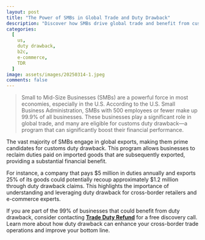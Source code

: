 ```yaml
---
layout: post
title: "The Power of SMBs in Global Trade and Duty Drawback"
description: "Discover how SMBs drive global trade and benefit from customs duty drawback. Learn about duty refunds and international duty reclaim for cross-border retailers."
categories:
  [
    us,
    duty drawback,
    b2c,
    e-commerce,
    TDR
  ]
image: assets/images/20250314-1.jpeg
comments: false
---
```

> Small to Mid-Size Businesses (SMBs) are a powerful force in most economies, especially in the U.S. According to the U.S. Small Business Administration, SMBs with 500 employees or fewer make up 99.9% of all businesses. These businesses play a significant role in global trade, and many are eligible for customs duty drawback—a program that can significantly boost their financial performance.

The vast majority of SMBs engage in global exports, making them prime candidates for customs duty drawback. This program allows businesses to reclaim duties paid on imported goods that are subsequently exported, providing a substantial financial benefit.

For instance, a company that pays $5 million in duties annually and exports 25% of its goods could potentially recoup approximately $1.2 million through duty drawback claims. This highlights the importance of understanding and leveraging duty drawback for cross-border retailers and e-commerce experts.

If you are part of the 99% of businesses that could benefit from duty drawback, consider contacting [**Trade Duty Refund**](https://tradedutyrefund.com/make-an-appointment.html?utm_source=Blog&utm_medium=Link&utm_campaign=20250314Article) for a free discovery call. Learn more about how duty drawback can enhance your cross-border trade operations and improve your bottom line.